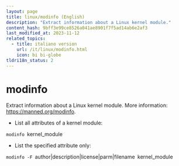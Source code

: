 ```yaml
---
layout: page
title: linux/modinfo (English)
description: "Extract information about a Linux kernel module."
content_hash: 9bff3e99ce8526a041ae8901f7f5ad14ab6e2af3
last_modified_at: 2023-11-12
related_topics:
  - title: italiano version
    url: /it/linux/modinfo.html
    icon: bi bi-globe
tldri18n_status: 2
---
```

# modinfo

Extract information about a Linux kernel module.
More information: <https://manned.org/modinfo>.

- List all attributes of a kernel module:

`modinfo `<span class="tldr-var badge badge-pill bg-dark-lm bg-white-dm text-white-lm text-dark-dm font-weight-bold">kernel_module</span>

- List the specified attribute only:

`modinfo -F `<span class="tldr-var badge badge-pill bg-dark-lm bg-white-dm text-white-lm text-dark-dm font-weight-bold">author|description|license|parm|filename</span>` `<span class="tldr-var badge badge-pill bg-dark-lm bg-white-dm text-white-lm text-dark-dm font-weight-bold">kernel_module</span>
